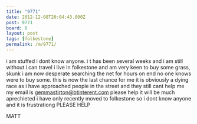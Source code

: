```yaml
---
title: "9771"
date: 2012-12-08T20:04:43.000Z
post: 9771
board: 8
layout: post
tags: [folkestone]
permalink: /m/9771/
---
```

i am stuffed i dont know anyone. i t has been several weeks and i am still without i can travel i live in folkestone and am very keen to buy some grass, skunk i am now desperate searching the net for hours on end no one knows were to buy some. this is now the last chance for me it is obviously a dying race as i have approached people in the street and they still cant help me my email is gemmastirton@btinterent.com please help it will be much aprechieted i have only recently moved to folkestone so i dont know anyone and it is frustrationg PLEASE HELP 

MATT
